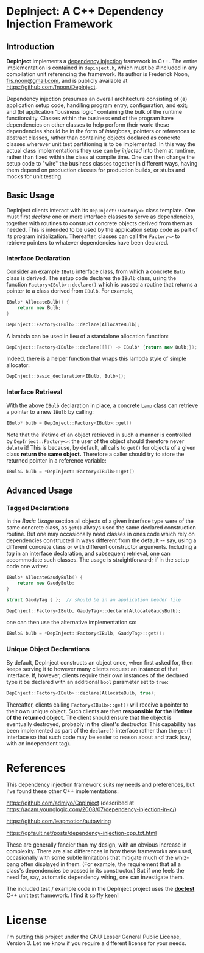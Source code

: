 # DepInject: A C++ Dependency Injection Framework

## Introduction
**DepInject** implements a [dependency injection](https://stackoverflow.com/questions/130794/what-is-dependency-injection)
framework in C++.
The entire implementation is contained in `depinject.h`, which must be #included in any compilation unit
referencing the framework.
Its author is Frederick Noon, <frs.noon@gmail.com>, and is publicly available at https://github.com/fnoon/DepInject.

Dependency injection presumes an overall architecture consisting of (a) application setup code, handiling
program entry, configuration, and exit; and (b) application "business logic" containing the bulk of the runtime
functionality.
Classes within the business end of the program have dependencies on other classes to help perform their work:
these dependencies should be in the form of *interfaces,* pointers or references to abstract classes,
rather than containing objects declared as concrete classes wherever unit test partitioning is to be implemented.
In this way the actual class implementations they use can by *injected* into them at runtime,
rather than fixed within the class at compile time.
One can then change the setup code to "wire" the business classes together in different ways,
having them depend on production classes for production builds, or stubs and mocks for unit testing.

## Basic Usage
DepInject clients interact with its `DepInject::Factory<>` class template.
One must first *declare* one or more interface classes to serve as dependencies,
together with routines to construct concrete objects derived from them as needed.
This is intended to be used by the application setup code as part of its program initialization.
Thereafter, classes can call the `Factory<>` to retrieve pointers to whatever dependencies
have been declared.

### Interface Declaration
Consider an example `IBulb` interface class, from which a concrete `Bulb` class is derived.
The setup code declares the `IBulb` class, using the function `Factory<IBulb>::declare()` which
is passed a routine that returns a pointer to a class derived from `IBulb`.
For example,

```cpp
IBulb* AllocateBulb() {
    return new Bulb;
}

DepInject::Factory<IBulb>::declare(AllocateBulb);
```

A lambda can be used in lieu of a standalone allocation function:

```cpp
DepInject::Factory<IBulb>::declare([]() -> IBulb* {return new Bulb;});
```

Indeed, there is a helper function that wraps this lambda style of simple allocator:

```cpp
DepInject::basic_declaration<IBulb, Bulb>();
```

### Interface Retrieval
With the above `IBulb` declaration in place, a concrete `Lamp` class can retrieve a pointer
to a new `IBulb` by calling:

```cpp
IBulb* bulb = DepInject::Factory<IBulb>::get()
```

Note that the lifetime of an object retrieved in such a manner is controlled by `DepInject::Factory<>`:
the user of the object should therefore never `delete` it!
This is because, by default, all calls to `get()` for objects of a given class **return the same object.**
Therefore a caller should try to store the returned pointer in a reference variable:

```cpp
IBulb& bulb = *DepInject::Factory<IBulb>::get()
```

## Advanced Usage

### Tagged Declarations
In the *Basic Usage* section all objects of a given interface type were of the same concrete class,
as `get()` always used the same declared construction routine.
But one may occasionally need classes in ones code which rely on dependencies constructed in
ways different from the default -- say, using a different concrete class or with different constructor arguments.
Including a *tag* in an interface declaration, and subsequent retrieval, one can accommodate
such classes.
The usage is straightforward; if in the setup code one writes:

```cpp
IBulb* AllocateGaudyBulb() {
    return new GaudyBulb;
}

struct GaudyTag { };  // should be in an application header file

DepInject::Factory<IBulb, GaudyTag>::declare(AllocateGaudyBulb);
```

one can then use the alternative implementation so:

```cpp
IBulb& bulb = *DepInject::Factory<IBulb, GaudyTag>::get();
```

### Unique Object Declarations
By default, DepInject constructs an object once, when first asked for, then keeps serving it to
however many clients request an instance of that interface.
If, however, clients require their own instances of the declared type it be declared with an additional
`bool` parameter set to `true`:

```cpp
DepInject::Factory<IBulb>::declare(AllocateBulb, true);
```

Thereafter, clients calling `Factory<IBulb>::get()` will receive a pointer to their own unique object.
Such clients are then **responsible for the lifetime of the returned object.**
The client should ensure that the object is eventually destroyed, probably in the client's destructor.
This capability has been implemented as part of the `declare()` interface rather than the `get()` interface
so that such code may be easier to reason about and track (say, with an independent tag).


# References
This dependency injection framework suits my needs and preferences,
but I've found these other C++ implementations:

  https://github.com/admiyo/CppInject (described at https://adam.younglogic.com/2008/07/dependency-injection-in-c/)

  https://github.com/leapmotion/autowiring

  https://gpfault.net/posts/dependency-injection-cpp.txt.html

These are generally fancier than my design, with an obvious increase in complexity.
There are also differences in how these frameworks are used,
occasionally with some subtle limitations that mitigate much of the whiz-bang often displayed in them.
(For example, the requirement that all a class's dependencies be passed in its constructor.)
But if one feels the need for, say, automatic dependency wiring, one can investigate them.

The included test / example code in the DepInject project uses the **[doctest](https://github.com/onqtam/doctest)**
C++ unit test framework.  I find it spiffy keen!

# License

I'm putting this project under the GNU Lesser General Public License, Version 3.
Let me know if you require a different license for your needs.
